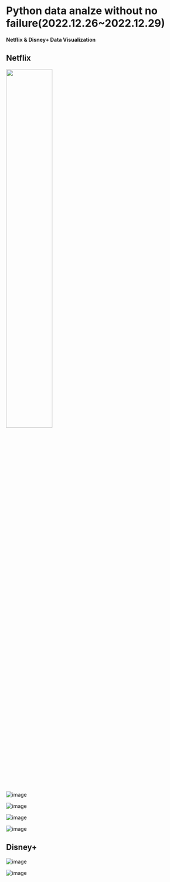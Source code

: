 # Python data analze without no failure(2022.12.26~2022.12.29)
**Netflix & Disney+ Data Visualization**

## Netflix 
<img src="https://user-images.githubusercontent.com/115607856/209751126-fb8c86c3-ffc1-4b62-be92-73f373ad3a35.png" width="50%" height="50%"/> 

![image](https://user-images.githubusercontent.com/115607856/209751685-f72d0b8c-a2c2-41f7-9a6f-99d197ae9f96.png)

![image](https://user-images.githubusercontent.com/115607856/209751647-e0cb360c-cf47-4628-a84d-94af05e248df.png)

![image](https://user-images.githubusercontent.com/115607856/209751601-36fc484e-0e95-4881-b7db-4bb1dc4780dd.png)

![image](https://user-images.githubusercontent.com/115607856/209751733-c8f45b52-5029-4ea4-9c2d-1e7b078ca8b9.png)

## Disney+
![image](https://user-images.githubusercontent.com/115607856/209751868-54863673-a1f7-4892-a4a0-2bd6aaba3bcb.png)

![image](https://user-images.githubusercontent.com/115607856/209751886-5e11505a-f64a-4c3e-a003-69462e7fab74.png)












